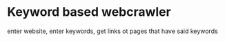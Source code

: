 # Keyword based webcrawler
 enter website, enter keywords, get links ot pages that have said keywords
